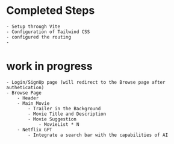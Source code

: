 # Completed Steps 
    - Setup through Vite 
    - Configuration of Tailwind CSS
    - configured the routing 
    - 


# work in progress  
    - Login/SignUp page (will redirect to the Browse page after authetication)
    - Browse Page 
        - Header
        - Main Movie    
            - Trailer in the Background 
            - Movie Title and Description   
            - Movie Suggestion 
                - MovieList * N
        - Netflix GPT
            - Integrate a search bar with the capabilities of AI
            
